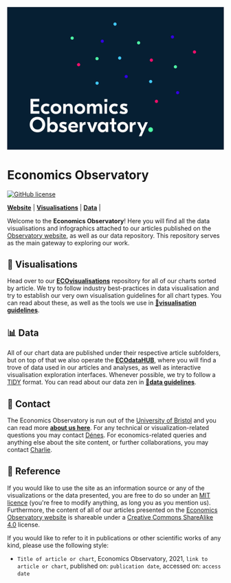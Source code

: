 <div align="left"><img src="https://raw.githubusercontent.com/EconomicsObservatory/economicsobservatory.github.io/main/eco-header.jpg" width="800"/></div>

# Economics Observatory  

[![GitHub license](https://img.shields.io/badge/license-MIT-blue.svg)](https://github.com/EconomicsObservatory/ecovisualisations/blob/main/LICENSE)

[**Website**](https://www.economicsobservatory.com/)
| [**Visualisations**](https://github.com/EconomicsObservatory/ecovisualisations)
| [**Data**](https://github.com/EconomicsObservatory/ecodatahub)
|

Welcome to the **Economics Observatory**! Here you will find all the data visualisations and infographics attached to our articles published on the [Observatory website](https://www.economicsobservatory.com), as well as our data repository. This repository serves as the main gateway to exploring our work.

## 🌌 Visualisations

Head over to our **[ECOvisualisations](https://github.com/EconomicsObservatory/ecovisualisations)** repository for all of our charts sorted by article. We try to follow industry best-practices in data visualisation and try to establish our very own visualisation guidelines for all chart types. You can read about these, as well as the tools we use in [**📐visualisation guidelines**](https://github.com/EconomicsObservatory/ECOvisualisations/tree/main/guidelines).  

## 📊 Data

All of our chart data are published under their respective article subfolders, but on top of that we also operate the **[ECOdataHUB](https://github.com/EconomicsObservatory/ecodatahub)**, where you will find a trove of data used in our articles and analyses, as well as interactive visualisation exploration interfaces. Whenever possible, we try to follow a [TIDY](http://vita.had.co.nz/papers/tidy-data.pdf) format. You can read about our data zen in [**📐data guidelines**](https://github.com/EconomicsObservatory/ECOdataHUB/tree/main/guidelines).  

## 📧 Contact

The Economics Observatory is run out of the [University of Bristol](https://www.bristol.ac.uk/) and you can read more **[about us here](https://www.economicsobservatory.com/about)**. For any technical or visualization-related questions you may contact [Dénes](mailto:d.csala@lancaster.ac.uk). For economics-related queries and anything else about the site content, or further collaborations, you may contact [Charlie](mailto:charlie.meyrick@bristol.ac.uk).

## 📰 Reference

If you would like to use the site as an information source or any of the visualizations or the data presented, you are free to do so under an [MIT licence](LICENSE) (you're free to modify anything, as long you as you mention us). Furthermore, the content of all of our articles presented on the [Economics Observatory website](https://www.economicsobservatory.com/about) is shareable under a [Creative Commons ShareAlike 4.0](http://creativecommons.org/licenses/by-sa/4.0/) license.  

If you would like to refer to it in publications or other scientific works of any kind, please use the following style:

- `Title of article or chart`, Economics Observatory, 2021, `link to article or chart`, published on: `publication date`, accessed on: `access date`
